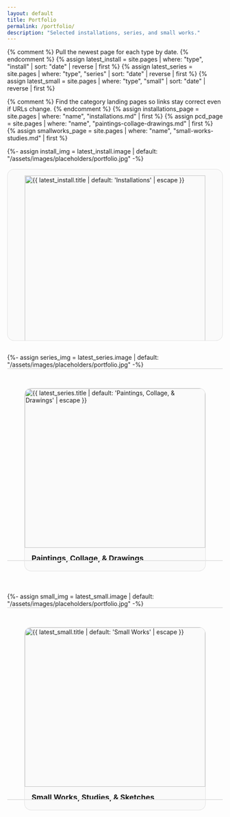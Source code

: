 ```yaml
---
layout: default
title: Portfolio
permalink: /portfolio/
description: "Selected installations, series, and small works."
---
```


{% comment %}
Pull the newest page for each type by date.
{% endcomment %}
{% assign latest_install = site.pages | where: "type", "install" | sort: "date" | reverse | first %}
{% assign latest_series  = site.pages | where: "type", "series"  | sort: "date" | reverse | first %}
{% assign latest_small   = site.pages | where: "type", "small"   | sort: "date" | reverse | first %}

{% comment %}
Find the category landing pages so links stay correct even if URLs change.
{% endcomment %}
{% assign installations_page = site.pages | where: "name", "installations.md" | first %}
{% assign pcd_page          = site.pages | where: "name", "paintings-collage-drawings.md" | first %}
{% assign smallworks_page   = site.pages | where: "name", "small-works-studies.md" | first %}

<style>
  .portfolio-grid{
    display:grid;
    gap:1rem;
    grid-template-columns: repeat(auto-fit, minmax(260px, 1fr));
  }
  .portfolio-card{
    display:block;
    border:1px solid color-mix(in oklab, currentColor 10%, transparent);
    border-radius:16px;
    overflow:hidden;
    text-decoration:none;
    background: color-mix(in oklab, Canvas 98%, currentColor 2%);
    transition: transform .12s ease, box-shadow .12s ease;
  }
  .portfolio-card:hover{ transform: translateY(-2px); box-shadow: 0 6px 18px rgba(0,0,0,.12); }
  .portfolio-card img{
    width:100%;
    aspect-ratio: 4/3;
    object-fit: cover;
    display:block;
  }
  .portfolio-card figcaption{ padding: .9rem 1rem; }
  .portfolio-card h3{ margin:0 0 .25rem; font-size:1.1rem; }
  .portfolio-card p{ margin:0; opacity:.75; font-size:.95rem; }
</style>

<div class="portfolio-grid">
  {%- assign install_img = latest_install.image | default: "/assets/images/placeholders/portfolio.jpg" -%}
  <a class="portfolio-card" href="{{ installations_page.url | relative_url }}">
    <figure>
      <img src="{{ install_img | relative_url }}" alt="{{ latest_install.title | default: 'Installations' | escape }}" loading="lazy" decoding="async">
      <figcaption>
        <h3>Installations</h3>
       <!-- <p>{{ latest_install.title | default: "Latest installation" }}</p> -->
      </figcaption>
    </figure>
  </a>

  {%- assign series_img = latest_series.image | default: "/assets/images/placeholders/portfolio.jpg" -%}
  <a class="portfolio-card" href="{{ pcd_page.url | relative_url }}">
    <figure>
      <img src="{{ series_img | relative_url }}" alt="{{ latest_series.title | default: 'Paintings, Collage, & Drawings' | escape }}" loading="lazy" decoding="async">
      <figcaption>
        <h3>Paintings, Collage, &amp; Drawings</h3>
      <!--  <p>{{ latest_series.title | default: "Latest series work" }}</p> -->
      </figcaption>
    </figure>
  </a>

  {%- assign small_img = latest_small.image | default: "/assets/images/placeholders/portfolio.jpg" -%}
  <a class="portfolio-card" href="{{ smallworks_page.url | relative_url }}">
    <figure>
      <img src="{{ small_img | relative_url }}" alt="{{ latest_small.title | default: 'Small Works' | escape }}" loading="lazy" decoding="async">
      <figcaption>
        <h3>Small Works, Studies, &amp; Sketches</h3>
     <!--   <p>{{ latest_small.title | default: "Latest small work" }}</p> -->
      </figcaption>
    </figure>
  </a>
</div>
